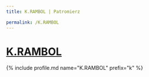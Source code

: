 ```yaml
---
title: K.RAMBOL | Patromierz

permalink: /K.RAMBOL
---
```


# [K.RAMBOL](https://patronite.pl/K.RAMBOL)

{% include profile.md name="K.RAMBOL" prefix="k" %}
